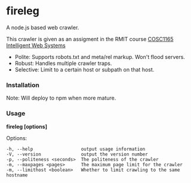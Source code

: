 fireleg
=======

A node.js based web crawler.

This crawler is given as an assigment in the RMIT course [COSC1165 Intelligent Web Systems](http://www.rmit.com/courses/004170)

* Polite: Supports robots.txt and meta/rel markup. Won't flood servers.
* Robust: Handles multiple crawler traps.
* Selective: Limit to a certain host or subpath on that host.

### Installation

Note: Will deploy to npm when more mature.


### Usage 

**fireleg [options] <seed-url>**

  Options:

    -h, --help                  output usage information
    -V, --version               output the version number
    -p, --politeness <seconds>  The politeness of the crawler
    -m, --maxpages <pages>      The maximum page limit for the crawler
    -m, --limithost <boolean>   Whether to limit crawling to the same hostname